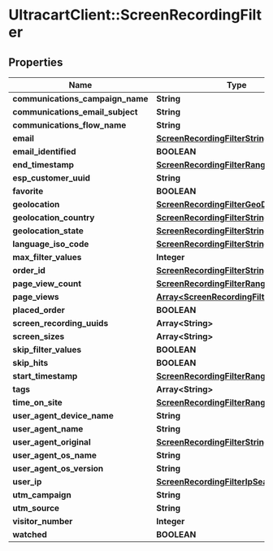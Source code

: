 # UltracartClient::ScreenRecordingFilter

## Properties
Name | Type | Description | Notes
------------ | ------------- | ------------- | -------------
**communications_campaign_name** | **String** |  | [optional] 
**communications_email_subject** | **String** |  | [optional] 
**communications_flow_name** | **String** |  | [optional] 
**email** | [**ScreenRecordingFilterStringSearch**](ScreenRecordingFilterStringSearch.md) |  | [optional] 
**email_identified** | **BOOLEAN** |  | [optional] 
**end_timestamp** | [**ScreenRecordingFilterRangeDate**](ScreenRecordingFilterRangeDate.md) |  | [optional] 
**esp_customer_uuid** | **String** |  | [optional] 
**favorite** | **BOOLEAN** |  | [optional] 
**geolocation** | [**ScreenRecordingFilterGeoDistance**](ScreenRecordingFilterGeoDistance.md) |  | [optional] 
**geolocation_country** | [**ScreenRecordingFilterStringSearch**](ScreenRecordingFilterStringSearch.md) |  | [optional] 
**geolocation_state** | [**ScreenRecordingFilterStringSearch**](ScreenRecordingFilterStringSearch.md) |  | [optional] 
**language_iso_code** | [**ScreenRecordingFilterStringSearch**](ScreenRecordingFilterStringSearch.md) |  | [optional] 
**max_filter_values** | **Integer** |  | [optional] 
**order_id** | [**ScreenRecordingFilterStringSearch**](ScreenRecordingFilterStringSearch.md) |  | [optional] 
**page_view_count** | [**ScreenRecordingFilterRangeInteger**](ScreenRecordingFilterRangeInteger.md) |  | [optional] 
**page_views** | [**Array&lt;ScreenRecordingFilterPageView&gt;**](ScreenRecordingFilterPageView.md) |  | [optional] 
**placed_order** | **BOOLEAN** |  | [optional] 
**screen_recording_uuids** | **Array&lt;String&gt;** |  | [optional] 
**screen_sizes** | **Array&lt;String&gt;** |  | [optional] 
**skip_filter_values** | **BOOLEAN** |  | [optional] 
**skip_hits** | **BOOLEAN** |  | [optional] 
**start_timestamp** | [**ScreenRecordingFilterRangeDate**](ScreenRecordingFilterRangeDate.md) |  | [optional] 
**tags** | **Array&lt;String&gt;** |  | [optional] 
**time_on_site** | [**ScreenRecordingFilterRangeInteger**](ScreenRecordingFilterRangeInteger.md) |  | [optional] 
**user_agent_device_name** | **String** |  | [optional] 
**user_agent_name** | **String** |  | [optional] 
**user_agent_original** | [**ScreenRecordingFilterStringSearch**](ScreenRecordingFilterStringSearch.md) |  | [optional] 
**user_agent_os_name** | **String** |  | [optional] 
**user_agent_os_version** | **String** |  | [optional] 
**user_ip** | [**ScreenRecordingFilterIpSearch**](ScreenRecordingFilterIpSearch.md) |  | [optional] 
**utm_campaign** | **String** |  | [optional] 
**utm_source** | **String** |  | [optional] 
**visitor_number** | **Integer** |  | [optional] 
**watched** | **BOOLEAN** |  | [optional] 


